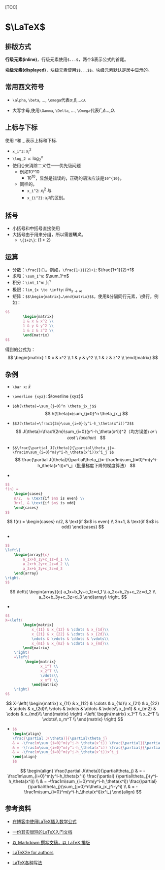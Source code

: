 [TOC]

# $\LaTeX$

## 排版方式

**行级元素(inline)**，行级元素使用`$...$`，两个$表示公式的首尾。

**块级元素(displayed)**，块级元素使用`$$...$$`。块级元素默认是居中显示的。

## 常用西文符号

- `\alpha`, `\beta`, …, `\omega`代表$\alpha$,$\beta$,…$\omega$. 

- 大写字母,使用`\Gamma`, `\Delta`, …, `\Omega`代表$\Gamma$,$\Delta$…,$\Omega$.

## 上标与下标

使用 ^和 _ 表示上标和下标.

- `x_i^2`: $x_i^2$ 
- `\log_2 x`: $\log_2^x$
- 使用{}来消除二义性——优先级问题
  - 例如10^10 
    - $10^10$，显然是错误的，正确的语法应该是`10^{10}`。
  - 同样的，
    -  `x_i^2`: $x_i^2$  与
    -  `x_{i^2}`: $x_{i^2}$的区别。

## 括号

- 小括号和中括号直接使用
- 大括号由于用来分组，所以需要**转义**。
  - `\{1+2\}`: $\{1+2\}$

## 运算

- 分数：`\frac{}{}`。例如，`\frac{1+1}{2}+1`: $\frac{1+1}{2}+1$
- 求和：`\sum_1^n`: $\sum_1^n$
- 积分：`\int_1^n`: $\int_1^n$
- 极限：`lim_{x \to \infty`: $lim_{x \to \infty}$
- 矩阵：`$$\begin{matrix}…\end{matrix}$$`，使用&分隔同行元素，\\换行。例如：

```latex
$$
        \begin{matrix}
        1 & x & x^2 \\
        1 & y & y^2 \\
        1 & z & z^2 \\
        \end{matrix}
$$
```

得到的公式为：
$$
\begin{matrix}
        1 & x & x^2 \\
        1 & y & y^2 \\
        1 & z & z^2 \\
        \end{matrix}
$$

## 杂例

- `\bar x`: $\bar x$
  
- `\overline {xyz}`: $\overline {xyz}$
  
- `$$h(\theta)=\sum_{j=0}^n \theta_jx_j$$`  
  $$
  h(\theta)=\sum_{j=0}^n \theta_jx_j
  $$

- `$$J(\theta)=\frac1{2m}\sum_{i=0}(y^i-h_\theta(x^i))^2$$`  
  $$
  J(\theta)=\frac1{2m}\sum_{i=0}(y^i-h_\theta(x^i))^2（均方误差\ 𝑜𝑟 \ 𝑐𝑜𝑠𝑡 \ 𝑓𝑢𝑛𝑐𝑡𝑖𝑜𝑛）
  $$

- `$$\frac{\partial J(\theta)}{\partial\theta_j}=-\frac1m\sum_{i=0}^m(y^i-h_\theta(x^i))x^i_j $$`
  $$
  \frac{\partial J(\theta)}{\partial\theta_j}=-\frac1m\sum_{i=0}^m(y^i-h_\theta(x^i))x^i_j（批量梯度下降的梯度算法）
  $$



- 

```latex
$$
f(n) =
    \begin{cases}
    n/2,  & \text{if $n$ is even} \\
    3n+1, & \text{if $n$ is odd}
    \end{cases}
$$
```

$$
f(n) =
    \begin{cases}
    n/2,  & \text{if $n$ is even} \\
    3n+1, & \text{if $n$ is odd}
    \end{cases}
$$



- 

```latex
$$
\left\{ 
    \begin{array}{c}
        a_1x+b_1y+c_1z=d_1 \\ 
        a_2x+b_2y+c_2z=d_2 \\ 
        a_3x+b_3y+c_3z=d_3
    \end{array}
\right. 
$$
```

$$
\left\{ 
    \begin{array}{c}
        a_1x+b_1y+c_1z=d_1 \\ 
        a_2x+b_2y+c_2z=d_2 \\ 
        a_3x+b_3y+c_3z=d_3
    \end{array}
\right. 
$$



- 

```latex
$$
X=\left(
        \begin{matrix}
            x_{11} & x_{12} & \cdots & x_{1d}\\
            x_{21} & x_{22} & \cdots & x_{2d}\\
            \vdots & \vdots & \ddots & \vdots\\
            x_{m1} & x_{m2} & \cdots & x_{md}\\
        \end{matrix}
    \right)
    =\left(
         \begin{matrix}
                x_1^T \\
                x_2^T \\
                \vdots\\
                x_m^T \\
            \end{matrix}
    \right)
$$
```

$$
X=\left(
        \begin{matrix}
            x_{11} & x_{12} & \cdots & x_{1d}\\
            x_{21} & x_{22} & \cdots & x_{2d}\\
            \vdots & \vdots & \ddots & \vdots\\
            x_{m1} & x_{m2} & \cdots & x_{md}\\
        \end{matrix}
    \right)
    =\left(
         \begin{matrix}
                x_1^T \\
                x_2^T \\
                \vdots\\
                x_m^T \\
            \end{matrix}
    \right)
$$





- ```LaTeX
  $$
  \begin{align}
  \frac{\partial J(\theta)}{\partial\theta_j}
  & = -\frac1m\sum_{i=0}^m(y^i-h_\theta(x^i)) \frac{\partial}{\partial\theta_j}(y^i-h_\theta(x^i)) \\
  & = -\frac1m\sum_{i=0}^m(y^i-h_\theta(x^i)) \frac{\partial}{\partial\theta_j}(\sum_{j=0}^n\theta_jx_j^i-y^i) \\
  & = -\frac1m\sum_{i=0}^m(y^i-h_\theta(x^i))x^i_j
  \end{align}
  $$
  ```

  

$$
\begin{align} 
\frac{\partial J(\theta)}{\partial\theta_j} 
& = -\frac1m\sum_{i=0}^m(y^i-h_\theta(x^i)) \frac{\partial} {\partial\theta_j}(y^i-h_\theta(x^i)) \\
& = -\frac1m\sum_{i=0}^m(y^i-h_\theta(x^i)) \frac{\partial} {\partial\theta_j}(\sum_{j=0}^n\theta_jx_j^i-y^i) \\
& = -\frac1m\sum_{i=0}^m(y^i-h_\theta(x^i))x^i_j 
\end{align}
$$

## 参考资料

- [在博客中使用LaTeX插入数学公式](https://www.cnblogs.com/Sinte-Beuve/p/6160905.html)

- [一份其实很短的LaTeX入门文档](https://liam.page/2014/09/08/latex-introduction/)

- [以 Markdown 撰写文稿，以 LaTeX 排版](https://liam.page/2020/03/30/writing-manuscript-in-Markdown-and-typesetting-with-LaTeX/)

- [LaTeX2e for authors](https://www.latex-project.org/help/documentation/usrguide.pdf)
- [LaTeX各种写法](https://my.oschina.net/davelet/blog/1831306)
